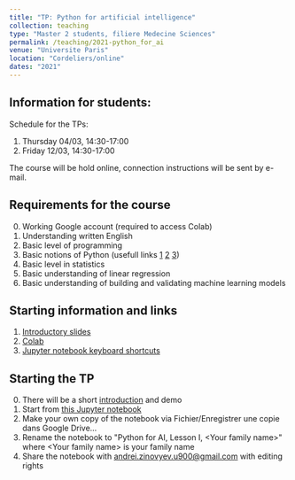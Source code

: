 ```yaml
---
title: "TP: Python for artificial intelligence"
collection: teaching
type: "Master 2 students, filiere Medecine Sciences"
permalink: /teaching/2021-python_for_ai
venue: "Universite Paris"
location: "Cordeliers/online"
dates: "2021"
---
```


## Information for students:

Schedule for the TPs:

1. Thursday 04/03, 14:30-17:00
2. Friday 12/03, 14:30-17:00

The course will be hold online, connection instructions will be sent by e-mail.

## Requirements for the course

0. Working Google account (required to access Colab)
1. Understanding written English
2. Basic level of programming
3. Basic notions of Python (usefull links [1](https://wiki.python.org/moin/BeginnersGuide/NonProgrammers) [2](https://wiki.python.org/moin/BeginnersGuide/Programmers) [3](https://www.w3resource.com/python-exercises/python-basic-exercises.php))
4. Basic level in statistics
5. Basic understanding of linear regression
6. Basic understanding of building and validating machine learning models 

## Starting information and links

1. [Introductory slides](../files/Python4AI_Intro.pdf) 
2. [Colab](https://colab.research.google.com/)
3. [Jupyter notebook keyboard shortcuts](https://jupyter-notebook.readthedocs.io/en/stable/notebook.html#keyboard-shortcuts)

## Starting the TP

0. There will be a short [introduction](../files/Python4AI_Intro.pdf) and demo
1. Start from [this Jupyter notebook](https://colab.research.google.com/drive/1GDHAF2NBwrTzhcvBUWSGULZ4SsvL2BZf?usp=sharing)
2. Make your own copy of the notebook via Fichier/Enregistrer une copie dans Google Drive...
3. Rename the notebook to "Python for AI, Lesson I, \<Your family name\>" where \<Your family name\> is your family name
4. Share the notebook with andrei.zinovyev.u900@gmail.com with editing rights
